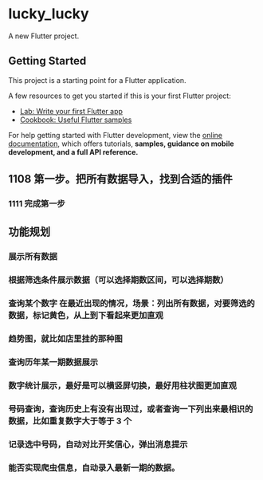# lucky_lucky

A new Flutter project.

## Getting Started

This project is a starting point for a Flutter application.

A few resources to get you started if this is your first Flutter project:

- [Lab: Write your first Flutter app](https://docs.flutter.dev/get-started/codelab)
- [Cookbook: Useful Flutter samples](https://docs.flutter.dev/cookbook)

For help getting started with Flutter development, view the
[online documentation](https://docs.flutter.dev/), which offers tutorials,
****samples, guidance on mobile development, and a full API reference.****

## 1108 第一步。把所有数据导入，找到合适的插件
### 1111 完成第一步
## 功能规划
### 展示所有数据
### 根据筛选条件展示数据（可以选择期数区间，可以选择期数）
### 查询某个数字 在最近出现的情况，场景：列出所有数据，对要筛选的数据，标记黄色，从上到下看起来更加直观
### 趋势图，就比如店里挂的那种图
### 查询历年某一期数据展示
### 数字统计展示，最好是可以横竖屏切换，最好用柱状图更加直观
### 号码查询，查询历史上有没有出现过，或者查询一下列出来最相识的数据，比如重复数字大于等于 3 个
### 记录选中号码，自动对比开奖信心，弹出消息提示
### 能否实现爬虫信息，自动录入最新一期的数据。
